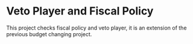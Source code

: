 

# Veto Player and Fiscal Policy

This project checks fiscal policy and veto player, it is an extension of the previous budget changing project.
